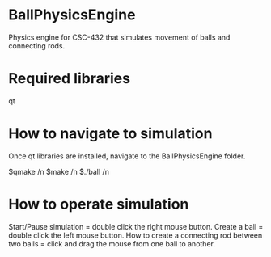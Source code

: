 BallPhysicsEngine
=================

Physics engine for CSC-432 that simulates movement of balls and connecting rods.

Required libraries
=================
qt

How to navigate to simulation
=================
Once qt libraries are installed, navigate to the BallPhysicsEngine folder.

$qmake /n
$make /n
$./ball /n

How to operate simulation
================
Start/Pause simulation = double click the right mouse button.
Create a ball = double click the left mouse button.
How to create a connecting rod between two balls = click and drag the mouse from one ball to another.
